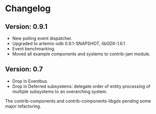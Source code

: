 # Changelog

## Version: 0.9.1

- New polling event dispatcher.
- Upgraded to artemis-odb 0.9.1-SNAPSHOT, libGDX-1.6.1
- Event benchmarking.
- Moved all example components and systems to contrib-jam module.

## Version: 0.7

- Drop in Eventbus.
- Drop in Deferred subsystems: delegate order of entity processing of multiple subsystems to an overarching system.

The contrib-components and contrib-components-libgdx pending some major refactoring.